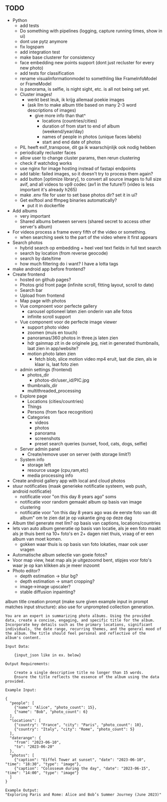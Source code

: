 ## TODO

* Python
    * add tests
    * Do something with pipelines (logging, capture running times, show in ui)
    * dont use pytz anymore
    * fix logspam
    * add integration test
    * make base clusterer for consistency
    * face embedding new points support (dont just recluster for every new photo)
    * add tests for classification
    * rename visualinformationmodel to somethling like FrameInfoModel or FrameModel
    * is panorama, is selfie, is night sight, etc. is all not being set yet.
    * Cluster images!
      * werkt best leuk, ik krijg allemaal poekie images
      * (ask llm to make album title based on many 2-3 word descriptions of images)
        * give more info than that^
          * locations (countries/cities)
          * duration of from start to end of album (weekend/year/day)
          * names of people in photos (unique faces labels)
          * start and end date of photos
    * PIL heeft exif_transpose, dit ga ik waarschijnlijk ook nodig hebben
    * periodically recluster faces
    * allow user to change cluster params, then rerun clustering
    * check if watchdog works
    * use nginx for image hosting instead of fastapi endpoints
    * add table: failed images, so it doesn't try to process them again?
    * add button [optimize library], to convert all source images to full size avif, and all videos to vp9 codec (av1 in the future?) (video is less important it's already h265)
    * make .env file for user to set base photos dir? set it in ui?
    * Get exiftool and ffmpeg binaries automatically?
      * put it in dockerfile
* Add albums
    * very important
    * Shared albums between servers (shared secret to access other server's album)
* For videos process a frame every fifth of the video or something.
    * when searching seek to the part of the video where it first appears
* Search photos
  * hybrid search op embedding + heel veel text fields in full text search
  * search by location (from reverse geocode)
  * search by date/time
  * how much filtering do i want? I have a lotta tags
* make android app before frontend?
* Create frontend
    * hosted on github pages?
    * Photos grid front page (infinite scroll, fitting layout, scroll to date)
    * Search bar
    * Upload from frontend
    * Map page with photos
    * Vue compnoent voor perfecte gallery
      * carousel optioneel laten zien onderin van alle fotos
      * infinite scroll support
    * Vue component voor de perfecte image viewer
      * support photo video
      * zoomen (muis en touch)
      * panoramas/360 photos in three.js laten zien
      * hdr gainmap zit in de originele jpg, niet in generated thumbnails, laat zien in app/website?
      * motion photo laten zien
          * fetch blob, slice motion video mp4 eruit, laat die zien, als ie klaar is, laat foto zien
    * admin settings (frontend)
        * photos_dir
            * photos-dir/user_id/PIC.jpg
        * thumbnails_dir
        * multithreaded_processing
    * Explore page
        * Locations (cities/countries)
        * Things
        * Persons (from face recognition)
        * Categories
            * videos
            * photos
            * panorama
            * screenshots
            * preset search queries (sunset, food, cats, dogs, selfie)
    * Server admin panel
        * Create/remove user on server (with storage limit?)
    * System info
        * storage left
        * resource usage (cpu,ram,etc)
        * media processing info
* Create android gallery app with local and cloud photos
* stuur notificaties (maak generieke notificatie systeem, web push, android notificatie)
  * notificatie voor "on this day 8 years ago" soms
  * notificatie voor random gemaakt album op basis van image clustering
  * notificatie voor "on this day 8 years ago was de eerste foto van dit album" om te zien dat je op vakantie ging op deze dag
* Album titel generate met llm? op basis van captions, locations/countries
* Iets van auto album generatie op basis van locatie, als je een foto maakt als je thuis bent na 10+ foto's en 2+ dagen
  niet thuis, vraag of er een album van moet komen.
    * gokken waar thuis is op basis van foto lokaties, maar ook user vragen
* Automatische album selectie van goeie fotos?
* Voor map view, heat map als je uitgezoomd bent, stipjes voor foto's waar je op kan klikken als je meer inzoomt
* Photo editor?
    * depth estimation -> blur bg?
    * depth estimation -> smart cropping?
    * image->image upscaler?
    * stable diffusion inpainting?



album title creation prompt (make sure given example input in prompt matches input structure):
also use for unprompted collection generation.

```
You are an expert in summarizing photo albums. Using the provided data, create a concise, engaging, and specific title for the album. Incorporate key details such as the primary locations, significant individuals, the date range, recurring themes, and the general mood of the album. The title should feel personal and reflective of the album's content.

Input Data:

    {input_json like in ex. below}

Output Requirements:

    Create a single descriptive title no longer than 15 words.
    Ensure the title reflects the essence of the album using the data provided.

Example Input:

{
  "people": [
    {"name": "Alice", "photo_count": 15},
    {"name": "Bob", "photo_count": 6}
  ],
  "locations": [
    {"country": "France", "city": "Paris", "photo_count": 10},
    {"country": "Italy", "city": "Rome", "photo_count": 5}
  ],
  "daterange": {
    "from": "2023-06-10",
    "to": "2023-06-20"
  },
  "photos": [
    {"caption": "Eiffel Tower at sunset", "date": "2023-06-10", "time": "18:30", "type": "image"},
    {"caption": "Colosseum during the day", "date": "2023-06-15", "time": "14:00", "type": "image"}
  ]
}

Example Output:
"Exploring Paris and Rome: Alice and Bob’s Summer Journey (June 2023)"

```